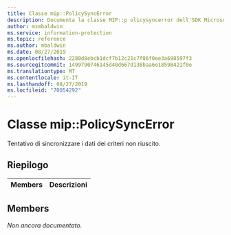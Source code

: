 ```yaml
---
title: Classe mip::PolicySyncError
description: Documenta la classe MIP::p olicysyncerror dell'SDK Microsoft Information Protection (MIP).
author: msmbaldwin
ms.service: information-protection
ms.topic: reference
ms.author: mbaldwin
ms.date: 08/27/2019
ms.openlocfilehash: 2280d8ebcb1dcf7b12c21c7f86f0ee3a698597f3
ms.sourcegitcommit: 1499790746145d40d667d138baa6e18598421f0e
ms.translationtype: MT
ms.contentlocale: it-IT
ms.lasthandoff: 08/27/2019
ms.locfileid: "70054292"
---
```

# <a name="class-mippolicysyncerror"></a>Classe mip::PolicySyncError 
Tentativo di sincronizzare i dati dei criteri non riuscito.
  
## <a name="summary"></a>Riepilogo
 Members                        | Descrizioni                                
--------------------------------|---------------------------------------------
  
## <a name="members"></a>Members
_Non ancora documentato._
